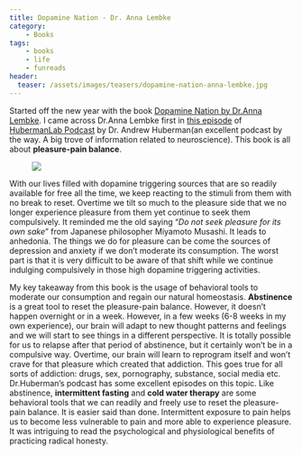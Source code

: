 ```yaml
---
title: Dopamine Nation - Dr. Anna Lembke
category:
    - Books
tags:
    - books
    - life
    - funreads
header:
  teaser: /assets/images/teasers/dopamine-nation-anna-lembke.jpg
---
```


Started off the new year with the book [Dopamine Nation by Dr.Anna Lembke](https://www.annalembke.com/). I came across Dr.Anna Lembke first in [this episode](https://hubermanlab.com/dr-anna-lembke-understanding-and-treating-addiction/) of [HubermanLab Podcast](https://hubermanlab.com/) by Dr. Andrew Huberman(an excellent podcast by the way. A big trove of information related to neuroscience). This book is all about **pleasure-pain balance**.

<figure>
<img src="{{site.url}}/assets/images/for-posts/dopamine-nation-anna-lembke.jpg"/>
</figure>

With our lives filled with dopamine triggering sources that are so readily available for free all the time, we keep reacting to the stimuli from them with no break to reset. Overtime we tilt so much to the pleasure side that we no longer experience pleasure from them yet continue to seek them compulsively. It reminded me the old saying “*Do not seek pleasure for its own sake*” from Japanese philosopher Miyamoto Musashi. It leads to anhedonia. The things we do for pleasure can be come the sources of depression and anxiety if we don’t moderate its consumption. The worst part is that it is very difficult to be aware of that shift while we continue indulging compulsively in those high dopamine triggering activities.

My key takeaway from this book is the usage of behavioral tools to moderate our consumption and regain our natural homeostasis. **Abstinence** is a great tool to reset the pleasure-pain balance. However, it doesn’t happen overnight or in a week. However, in a few weeks (6-8 weeks in my own experience), our brain will adapt to new thought patterns and feelings and we will start to see things in a different perspective. It is totally possible for us to relapse after that period of abstinence, but it certainly won’t be in a compulsive way. Overtime, our brain will learn to reprogram itself and won’t crave for that pleasure which created that addiction. This goes true for all sorts of addiction: drugs, sex, pornography, substance, social media etc.  Dr.Huberman’s podcast has some excellent episodes on this topic. Like abstinence, **intermittent fasting** and **cold water therapy** are some behavioral tools that we can readily and freely use to reset the pleasure-pain balance. It is easier said than done. Intermittent exposure to pain helps us to become less vulnerable to pain and more able to experience pleasure. It was intriguing to read the psychological and physiological benefits of practicing radical honesty.
